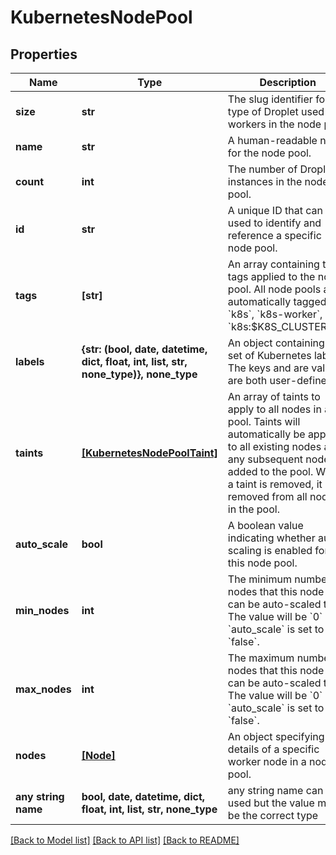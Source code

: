 # KubernetesNodePool


## Properties
Name | Type | Description | Notes
------------ | ------------- | ------------- | -------------
**size** | **str** | The slug identifier for the type of Droplet used as workers in the node pool. | 
**name** | **str** | A human-readable name for the node pool. | 
**count** | **int** | The number of Droplet instances in the node pool. | 
**id** | **str** | A unique ID that can be used to identify and reference a specific node pool. | [optional] [readonly] 
**tags** | **[str]** | An array containing the tags applied to the node pool. All node pools are automatically tagged &#x60;k8s&#x60;, &#x60;k8s-worker&#x60;, and &#x60;k8s:$K8S_CLUSTER_ID&#x60;. | [optional] 
**labels** | **{str: (bool, date, datetime, dict, float, int, list, str, none_type)}, none_type** | An object containing a set of Kubernetes labels. The keys and are values are both user-defined. | [optional] 
**taints** | [**[KubernetesNodePoolTaint]**](KubernetesNodePoolTaint.md) | An array of taints to apply to all nodes in a pool. Taints will automatically be applied to all existing nodes and any subsequent nodes added to the pool. When a taint is removed, it is removed from all nodes in the pool. | [optional] 
**auto_scale** | **bool** | A boolean value indicating whether auto-scaling is enabled for this node pool. | [optional] 
**min_nodes** | **int** | The minimum number of nodes that this node pool can be auto-scaled to. The value will be &#x60;0&#x60; if &#x60;auto_scale&#x60; is set to &#x60;false&#x60;. | [optional] 
**max_nodes** | **int** | The maximum number of nodes that this node pool can be auto-scaled to. The value will be &#x60;0&#x60; if &#x60;auto_scale&#x60; is set to &#x60;false&#x60;. | [optional] 
**nodes** | [**[Node]**](Node.md) | An object specifying the details of a specific worker node in a node pool. | [optional] [readonly] 
**any string name** | **bool, date, datetime, dict, float, int, list, str, none_type** | any string name can be used but the value must be the correct type | [optional]

[[Back to Model list]](../README.md#documentation-for-models) [[Back to API list]](../README.md#documentation-for-api-endpoints) [[Back to README]](../README.md)


